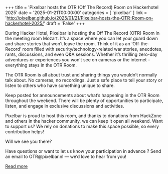 +++
title = 'Pixelbar hosts the OTR (Off The Record) Room on Hackerhotel 2025'
date = '2025-01-21T00:00:00'
categories = [ 
 'pixelbar' 
] 
link = 'http://pixelbar.github.io/2025/01/21/Pixelbar-hosts-the-OTR-Room-on-hackerhotel-2025/'
draft = 'False'
+++

<p>During Hacker Hotel, Pixelbar is hosting the Off The Record (OTR) Room in the meeting room Mozart. It’s a space where you can let your guard down and share stories that won’t leave the room. Think of it as an ‘Off-the-Record’ room filled with security/technology-related war stories, anecdotes, rants, discussions, and even Q&amp;A sessions. Whether it’s thrilling zero-day adventures or experiences you won’t see on cameras or the internet – everything stays in the OTR Room.</p>

<p>The OTR Room is all about trust and sharing things you wouldn’t normally talk about. No cameras, no recordings. Just a safe place to tell your story or listen to others who have something unique to share.</p>

<p>Keep posted for announcements about what’s happening in the OTR Room throughout the weekend. There will be plenty of opportunities to participate, listen, and engage in exclusive discussions and activities.</p>

<p>Pixelbar is proud to host this room, and thanks to donations from HackZone and others in the hacker community, we can keep it open all weekend. Want to support us? We rely on donations to make this space possible, so every contribution helps!</p>

<p>Will we see you there?</p>

<p>Have questions or want to let us know your participation in advance ? Send an email to OTR@pixelbar.nl — we’d love to hear from you!</p>

[Read more](http://pixelbar.github.io/2025/01/21/Pixelbar-hosts-the-OTR-Room-on-hackerhotel-2025/)